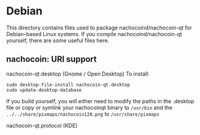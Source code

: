 
Debian
====================
This directory contains files used to package nachocoind/nachocoin-qt
for Debian-based Linux systems. If you compile nachocoind/nachocoin-qt yourself, there are some useful files here.

## nachocoin: URI support ##


nachocoin-qt.desktop  (Gnome / Open Desktop)
To install:

	sudo desktop-file-install nachocoin-qt.desktop
	sudo update-desktop-database

If you build yourself, you will either need to modify the paths in
the .desktop file or copy or symlink your nachocoinqt binary to `/usr/bin`
and the `../../share/pixmaps/nachocoin128.png` to `/usr/share/pixmaps`

nachocoin-qt.protocol (KDE)

